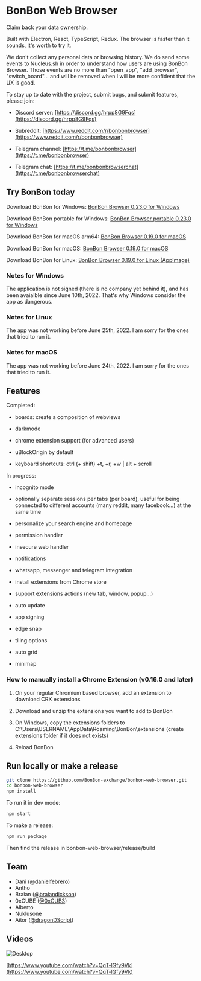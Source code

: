 # BonBon Web Browser

Claim back your data ownership.

Built with Electron, React, TypeScript, Redux. The browser is faster than it sounds, it's worth to try it.

We don't collect any personal data or browsing history. We do send some events to Nucleus.sh in order to understand how users are using BonBon Browser. Those events are no more than "open_app", "add_browser", "switch_board"... and will be removed when I will be more confident that the UX is good.

To stay up to date with the project, submit bugs, and submit features, please join:

- Discord server: [https://discord.gg/hrpp8G9Fqs](https://discord.gg/hrpp8G9Fqs)

- Subreddit: [https://www.reddit.com/r/bonbonbrowser](https://www.reddit.com/r/bonbonbrowser)

- Telegram channel: [https://t.me/bonbonbrowser](https://t.me/bonbonbrowser)

- Telegram chat: [https://t.me/bonbonbrowserchat](https://t.me/bonbonbrowserchat)

## Try BonBon today

Download BonBon for Windows: [BonBon Browser 0.23.0 for Windows](https://github.com/BonBon-exchange/bonbon-web-browser/releases/download/v0.23.0/BonBon.Setup.0.23.0.exe)

Download BonBon portable for Windows: [BonBon Browser portable 0.23.0 for Windows](https://github.com/BonBon-exchange/bonbon-web-browser/releases/download/v0.23.0/BonBon.Browser.-.portable.exe)

Download BonBon for macOS arm64: [BonBon Browser 0.19.0 for macOS](https://github.com/BonBon-exchange/archived-bonbon-web-browser/releases/download/v0.19.0-rc1/BonBon-0.19.0-arm64.dmg)

Download BonBon for macOS: [BonBon Browser 0.19.0 for macOS](https://github.com/BonBon-exchange/archived-bonbon-web-browser/releases/download/v0.19.0-rc1/BonBon-0.19.0.dmg)

Download BonBon for Linux: [BonBon Browser 0.19.0 for Linux (AppImage)](https://github.com/BonBon-exchange/archived-bonbon-web-browser/releases/download/v0.19.0-rc1/BonBon-0.19.0.AppImage)

### Notes for Windows

The application is not signed (there is no company yet behind it), and has been avaialble since June 10th, 2022. That's why Windows consider the app as dangerous.

### Notes for Linux

The app was not working before June 25th, 2022. I am sorry for the ones that tried to run it.

### Notes for macOS

The app was not working before June 24th, 2022. I am sorry for the ones that tried to run it.

## Features

Completed:

- boards: create a composition of webviews

- darkmode

- chrome extension support (for advanced users)

- uBlockOrigin by default

- keyboard shortcuts: ctrl (+ shift) +t, +r, +w | alt + scroll

In progress:

- incognito mode

- optionally separate sessions per tabs (per board), useful for being connected to different accounts (many reddit, many facebook...) at the same time

- personalize your search engine and homepage

- permission handler

- insecure web handler

- notifications

- whatsapp, messenger and telegram integration

- install extensions from Chrome store

- support extensions actions (new tab, window, popup...)

- auto update

- app signing

- edge snap

- tiling options

- auto grid

- minimap

### How to manually install a Chrome Extension (v0.16.0 and later)

1. On your regular Chromium based browser, add an extension to download CRX extensions

2. Download and unzip the extensions you want to add to BonBon

3. On Windows, copy the extensions folders to C:\Users\USERNAME\AppData\Roaming\BonBon\extensions (create extensions folder if it does not exists)

4. Reload BonBon

## Run locally or make a release

```bash
git clone https://github.com/BonBon-exchange/bonbon-web-browser.git
cd bonbon-web-browser
npm install
```

To run it in dev mode:

```bash
npm start
```

To make a release:

```bash
npm run package
```

Then find the release in bonbon-web-browser/release/build

## Team

- Dani ([@danielfebrero](https://github.com/danielfebrero))
- Antho
- Braian ([@braiandickson](https://github.com/braiandickson))
- 0xCUBE ([@0xCUB3](https://github.com/0xCUB3))
- Alberto
- Nuklusone
- Aitor ([@dragonDScript](https://github.com/dragonDScript))

## Videos

![Desktop](https://media.giphy.com/media/gbSdr8VkxappmBCoJq/giphy.gif)

[https://www.youtube.com/watch?v=QqT-lGfy9Vk](https://www.youtube.com/watch?v=QqT-lGfy9Vk)

